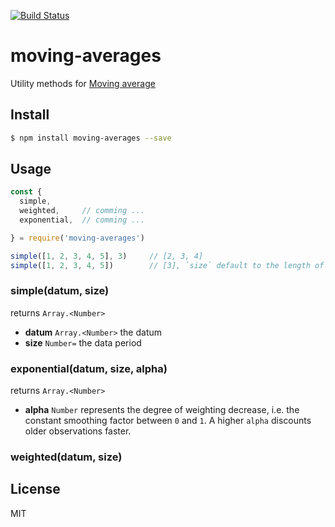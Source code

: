 [![Build Status](https://travis-ci.org/kaelzhang/moving-averages.svg?branch=master)](https://travis-ci.org/kaelzhang/moving-averages)
<!-- optional npm version
[![NPM version](https://badge.fury.io/js/moving-averages.svg)](http://badge.fury.io/js/moving-averages)
-->
<!-- optional npm downloads
[![npm module downloads per month](http://img.shields.io/npm/dm/moving-averages.svg)](https://www.npmjs.org/package/moving-averages)
-->
<!-- optional dependency status
[![Dependency Status](https://david-dm.org/kaelzhang/moving-averages.svg)](https://david-dm.org/kaelzhang/moving-averages)
-->

# moving-averages

Utility methods for [Moving average](https://en.wikipedia.org/wiki/Moving_average)

## Install

```sh
$ npm install moving-averages --save
```

## Usage

```js
const {
  simple,
  weighted,     // comming ...
  exponential,  // comming ...

} = require('moving-averages')

simple([1, 2, 3, 4, 5], 3)     // [2, 3, 4]
simple([1, 2, 3, 4, 5])        // [3], `size` default to the length of the list
```

### simple(datum, size)

returns `Array.<Number>`

- **datum** `Array.<Number>` the datum
- **size** `Number=` the data period

### exponential(datum, size, alpha)

returns `Array.<Number>`

- **alpha** `Number` represents the degree of weighting decrease, i.e. the constant smoothing factor between `0` and `1`. A higher `alpha` discounts older observations faster.

### weighted(datum, size)


## License

MIT
